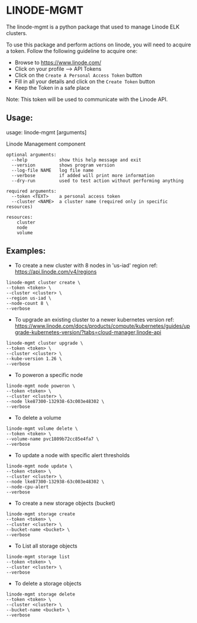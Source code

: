 # LINODE-MGMT
The linode-mgmt is a python package that used to manage Linode ELK clusters.

To use this package and perform actions on linode, you will need to acquire a token.
Follow the following guideline to acquire one:
* Browse to https://www.linode.com/
* Click on your profile --> API Tokens
* Click on the `Create A Personal Access Token` button
* Fill in all your details and click on the `Create Token` button
* Keep the Token in a safe place

Note: This token will be used to communicate with the Linode API.

## Usage:
usage: linode-mgmt <resource> <action> [arguments]

Linode Management component

```
optional arguments:
  --help            show this help message and exit
  --version         shows program version
  --log-file NAME   log file name
  --verbose         if added will print more information
  --dry-run         used to test action without performing anything

required arguments:
  --token <TEXT>    a personal access token
  --cluster <NAME>  a cluster name (required only in specific resources)

resources:
    cluster
    node
    volume
```

## Examples:

- To create a new cluster with 8 nodes in 'us-iad' region
ref: https://api.linode.com/v4/regions
```
linode-mgmt cluster create \
--token <token> \
--cluster <cluster> \
--region us-iad \
--node-count 8 \
--verbose
```

- To upgrade an existing cluster to a newer kubernetes version
ref: https://www.linode.com/docs/products/compute/kubernetes/guides/upgrade-kubernetes-version/?tabs=cloud-manager,linode-api
```
linode-mgmt cluster upgrade \
--token <token> \
--cluster <cluster> \
--kube-version 1.26 \
--verbose
```

- To poweron a specific node
```
linode-mgmt node poweron \
--token <token> \
--cluster <cluster> \
--node lke87300-132938-63c003e48302 \
--verbose
```

- To delete a volume
```
linode-mgmt volume delete \
--token <token> \
--volume-name pvc1809b72cc85e4fa7 \
--verbose
```

- To update a node with specific alert thresholds
```
linode-mgmt node update \
--token <token> \
--cluster <cluster> \
--node lke87300-132938-63c003e48302 \
--node-cpu-alert 
--verbose
```

- To create a new storage objects (bucket)
```
linode-mgmt storage create
--token <token> \
--cluster <cluster> \
--bucket-name <bucket> \
--verbose
```

- To List all storage objects
```
linode-mgmt storage list
--token <token> \
--cluster <cluster> \
--verbose
```

- To delete a storage objects
```
linode-mgmt storage delete
--token <token> \
--cluster <cluster> \
--bucket-name <bucket> \
--verbose
```
